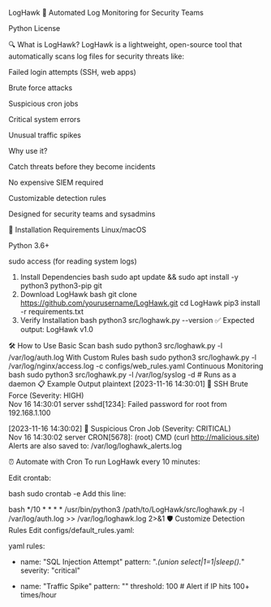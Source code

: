 LogHawk 🦅
Automated Log Monitoring for Security Teams

Python License

🔍 What is LogHawk?
LogHawk is a lightweight, open-source tool that automatically scans log files for security threats like:

Failed login attempts (SSH, web apps)

Brute force attacks

Suspicious cron jobs

Critical system errors

Unusual traffic spikes

Why use it?

Catch threats before they become incidents

No expensive SIEM required

Customizable detection rules

Designed for security teams and sysadmins

🚀 Installation
Requirements
Linux/macOS

Python 3.6+

sudo access (for reading system logs)

1. Install Dependencies
bash
sudo apt update && sudo apt install -y python3 python3-pip git
2. Download LogHawk
bash
git clone https://github.com/yourusername/LogHawk.git
cd LogHawk
pip3 install -r requirements.txt
3. Verify Installation
bash
python3 src/loghawk.py --version
✅ Expected output: LogHawk v1.0

🛠 How to Use
Basic Scan
bash
sudo python3 src/loghawk.py -l /var/log/auth.log
With Custom Rules
bash
sudo python3 src/loghawk.py -l /var/log/nginx/access.log -c configs/web_rules.yaml
Continuous Monitoring
bash
sudo python3 src/loghawk.py -l /var/log/syslog -d  # Runs as a daemon
📋 Example Output
plaintext
[2023-11-16 14:30:01] 🚨 SSH Brute Force (Severity: HIGH)  
Nov 16 14:30:01 server sshd[1234]: Failed password for root from 192.168.1.100  

[2023-11-16 14:30:02] 🚨 Suspicious Cron Job (Severity: CRITICAL)  
Nov 16 14:30:02 server CRON[5678]: (root) CMD (curl http://malicious.site)  
Alerts are also saved to: /var/log/loghawk_alerts.log

⏰ Automate with Cron
To run LogHawk every 10 minutes:

Edit crontab:

bash
sudo crontab -e
Add this line:

bash
*/10 * * * * /usr/bin/python3 /path/to/LogHawk/src/loghawk.py -l /var/log/auth.log >> /var/log/loghawk.log 2>&1
🛡 Customize Detection Rules
Edit configs/default_rules.yaml:

yaml
rules:
  - name: "SQL Injection Attempt"
    pattern: ".*(union select|1=1|sleep\().*"
    severity: "critical"
  
  - name: "Traffic Spike"
    pattern: "<IP>"
    threshold: 100  # Alert if IP hits 100+ times/hour
